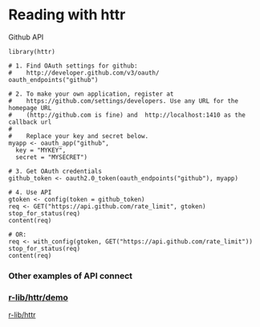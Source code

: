 # Reading with httr

Github API

```
library(httr)

# 1. Find OAuth settings for github:
#    http://developer.github.com/v3/oauth/
oauth_endpoints("github")

# 2. To make your own application, register at 
#    https://github.com/settings/developers. Use any URL for the homepage URL
#    (http://github.com is fine) and  http://localhost:1410 as the callback url
#
#    Replace your key and secret below.
myapp <- oauth_app("github",
  key = "MYKEY",
  secret = "MYSECRET")

# 3. Get OAuth credentials
github_token <- oauth2.0_token(oauth_endpoints("github"), myapp)

# 4. Use API
gtoken <- config(token = github_token)
req <- GET("https://api.github.com/rate_limit", gtoken)
stop_for_status(req)
content(req)

# OR:
req <- with_config(gtoken, GET("https://api.github.com/rate_limit"))
stop_for_status(req)
content(req)
```

### Other examples of API connect

### [r-lib/httr/demo](https://github.com/r-lib/httr/tree/master/demo)

[r-lib/httr](https://github.com/r-lib/httr)

